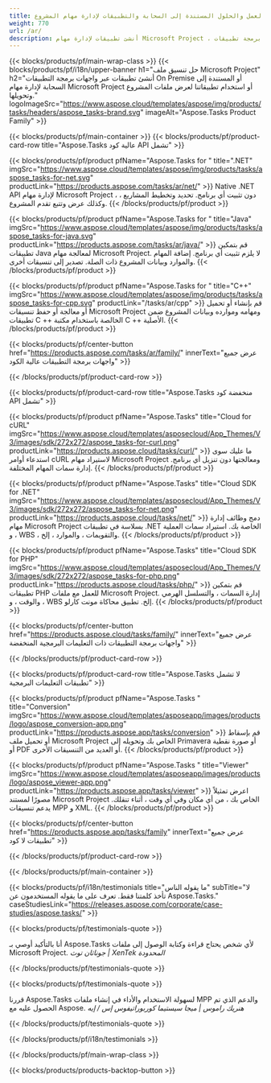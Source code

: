 ```yaml
---
title: الحلول المستندة إلى أماكن العمل والحلول المستندة إلى السحابة والتطبيقات لإدارة مهام المشروع 
weight: 770
url: /ar/
description: أنشئ تطبيقات لإدارة مهام Microsoft Project ، باستخدام واجهات برمجة تطبيقات High Code أو SDK المستندة إلى السحابة. أو استخدم تطبيقاتنا عبر الأنظمة الأساسية لعرض المهام أو تحويلها.
---
```


{{< blocks/products/pf/main-wrap-class >}}
{{< blocks/products/pf/i18n/upper-banner h1="حل تنسيق ملف Microsoft Project" h2="أنشئ تطبيقات عبر واجهات برمجة التطبيقات On Premise أو المستندة إلى السحابة لإدارة مهام Microsoft Project أو استخدام تطبيقاتنا لعرض ملفات المشروع وتحويلها." logoImageSrc="https://www.aspose.cloud/templates/aspose/img/products/tasks/headers/aspose_tasks-brand.svg" imageAlt="Aspose.Tasks Product Family" >}}

{{< blocks/products/pf/main-container >}}
{{< blocks/products/pf/product-card-row title="Aspose.Tasks عالية كود API تشمل" >}}

{{< blocks/products/pf/product pfName="Aspose.Tasks for " title=".NET" imgSrc="https://www.aspose.cloud/templates/aspose/img/products/tasks/aspose_tasks-for-net.svg" productLink="https://products.aspose.com/tasks/ar/net/" >}}
Native .NET API لإدارة مهام Microsoft Project ، دون تثبيت أي برنامج. تحديد وتخطيط المشاريع ، وكذلك عرض وتتبع تقدم المشروع.
{{< /blocks/products/pf/product >}}

{{< blocks/products/pf/product pfName="Aspose.Tasks for " title="Java" imgSrc="https://www.aspose.cloud/templates/aspose/img/products/tasks/aspose_tasks-for-java.svg" productLink="https://products.aspose.com/tasks/ar/java/" >}}
قم بتمكين تطبيقات Java لمعالجة مهام Microsoft Project. لا يلزم تثبيت أي برنامج. إضافة المهام والموارد وبيانات المشروع ذات الصلة. تصدير إلى تنسيقات أخرى.
{{< /blocks/products/pf/product >}}

{{< blocks/products/pf/product pfName="Aspose.Tasks for " title="C++" imgSrc="https://www.aspose.cloud/templates/aspose/img/products/tasks/aspose_tasks-for-cpp.svg" productLink="/tasks/ar/cpp" >}}
قم بإنشاء أو تحميل أو معالجة أو حفظ تنسيقات Microsoft Project ومهامه وموارده وبيانات المشروع ضمن تطبيقات C ++ الخالصة باستخدام مكتبة C ++ الأصلية.
{{< /blocks/products/pf/product >}}

{{< blocks/products/pf/center-button href="https://products.aspose.com/tasks/ar/family/" innerText="عرض جميع واجهات برمجة التطبيقات عالية الكود" >}}

{{< /blocks/products/pf/product-card-row >}}

{{< blocks/products/pf/product-card-row title="Aspose.Tasks منخفضة كود API تشمل" >}}

{{< blocks/products/pf/product pfName="Aspose.Tasks" title="Cloud for cURL" imgSrc="https://www.aspose.cloud/templates/asposecloud/App_Themes/V3/images/sdk/272x272/aspose_tasks-for-curl.png" productLink="https://products.aspose.cloud/tasks/curl/" >}}
ما عليك سوى استدعاء أوامر cURL لاستيراد مهام Microsoft Project ومعالجتها دون تنزيل أي برنامج. إدارة سمات المهام المختلفة.
{{< /blocks/products/pf/product >}}

{{< blocks/products/pf/product pfName="Aspose.Tasks" title="Cloud SDK for .NET" imgSrc="https://www.aspose.cloud/templates/asposecloud/App_Themes/V3/images/sdk/272x272/aspose_tasks-for-net.png" productLink="https://products.aspose.cloud/tasks/net/" >}}
دمج وظائف إدارة مهام Microsoft Project بسلاسة في تطبيقات .NET الخاصة بك. استيراد سمات العملية ، و WBS ، والتقويمات ، والموارد ، إلخ.
{{< /blocks/products/pf/product >}}

{{< blocks/products/pf/product pfName="Aspose.Tasks" title="Cloud SDK for PHP" imgSrc="https://www.aspose.cloud/templates/asposecloud/App_Themes/V3/images/sdk/272x272/aspose_tasks-for-php.png" productLink="https://products.aspose.cloud/tasks/php/" >}}
قم بتمكين تطبيقات PHP للعمل مع ملفات Microsoft Project. إدارة السمات ، والتسلسل الهرمي ، والوقت ، و WBS إلخ. تطبيق محاكاة مونت كارلو.
{{< /blocks/products/pf/product >}}

{{< blocks/products/pf/center-button href="https://products.aspose.cloud/tasks/family/" innerText="عرض جميع واجهات برمجة التطبيقات ذات التعليمات البرمجية المنخفضة" >}}

{{< /blocks/products/pf/product-card-row >}}

{{< blocks/products/pf/product-card-row title="Aspose.Tasks لا تشمل تطبيقات التعليمات البرمجية" >}}

{{< blocks/products/pf/product pfName="Aspose.Tasks " title="Conversion" imgSrc="https://www.aspose.cloud/templates/asposeapp/images/products/logo/aspose_conversion-app.png" productLink="https://products.aspose.app/tasks/conversion" >}}
قم بإسقاط أو تحميل ملف Microsoft Project الخاص بك وتحويله إلى Primavera أو صورة نقطية أو PDF أو العديد من التنسيقات الأخرى.
{{< /blocks/products/pf/product >}}

{{< blocks/products/pf/product pfName="Aspose.Tasks " title="Viewer" imgSrc="https://www.aspose.cloud/templates/asposeapp/images/products/logo/aspose_viewer-app.png" productLink="https://products.aspose.app/tasks/viewer" >}}
اعرض تمثيلاً مصورًا لمستند Microsoft Project الخاص بك ، من أي مكان وفي أي وقت ، أثناء تنقلك. يدعم تنسيقات MPP و XML.
{{< /blocks/products/pf/product >}}

{{< blocks/products/pf/center-button href="https://products.aspose.app/tasks/family" innerText="عرض جميع تطبيقات لا كود" >}}

{{< /blocks/products/pf/product-card-row >}}

{{< /blocks/products/pf/main-container >}}

{{< blocks/products/pf/i18n/testimonials title="ما يقوله الناس" subTitle="لا تأخذ كلمتنا فقط. تعرف على ما يقوله المستخدمون عن Aspose.Tasks." caseStudiesLink="https://releases.aspose.com/corporate/case-studies/aspose.tasks/" >}}

{{< blocks/products/pf/testimonials-quote >}}
<p class="first">
 أنا بالتأكيد أوصي بـ Aspose.Tasks لأي شخص يحتاج قراءة وكتابة الوصول إلى ملفات Microsoft Project.
 <em>
  جوناثان توث | XenTek المحدودة
 </em>
</p>

{{< /blocks/products/pf/testimonials-quote >}}

{{< blocks/products/pf/testimonials-quote >}}
<p class="second">
 قررنا Aspose.Tasks لسهولة الاستخدام والأداء في إنشاء ملفات MPP والدعم الذي تم الحصول عليه مع Aspose.
 <em>
  هنريك راموس | ميجا سيستيما كوربوراتيفوس إس / إيه
 </em>
</p>

{{< /blocks/products/pf/testimonials-quote >}}

{{< /blocks/products/pf/i18n/testimonials >}}

{{< /blocks/products/pf/main-wrap-class >}}

{{< blocks/products/products-backtop-button >}}